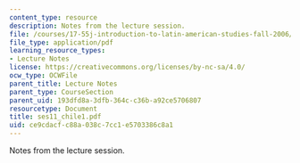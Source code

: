 ```yaml
---
content_type: resource
description: Notes from the lecture session.
file: /courses/17-55j-introduction-to-latin-american-studies-fall-2006/ce9cdacfc88a038c7cc1e5703386c8a1_ses11_chile1.pdf
file_type: application/pdf
learning_resource_types:
- Lecture Notes
license: https://creativecommons.org/licenses/by-nc-sa/4.0/
ocw_type: OCWFile
parent_title: Lecture Notes
parent_type: CourseSection
parent_uid: 193dfd8a-3dfb-364c-c36b-a92ce5706807
resourcetype: Document
title: ses11_chile1.pdf
uid: ce9cdacf-c88a-038c-7cc1-e5703386c8a1
---
```

Notes from the lecture session.